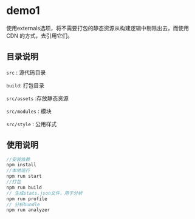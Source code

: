 # demo1
使用externals选项，将不需要打包的静态资源从构建逻辑中剔除出去，而使用 CDN 的方式，去引用它们。

## 目录说明
`src` : 源代码目录

`build`: 打包目录

`src/assets` :存放静态资源

`src/modules` : 模块

`src/style` : 公用样式

## 使用说明
```js
//安装依赖
npm install
//本地运行
npm run start
//打包
npm run build
// 生成stats.json文件，用于分析
npm run profile
// 分析bundle
npm run analyzer
```
